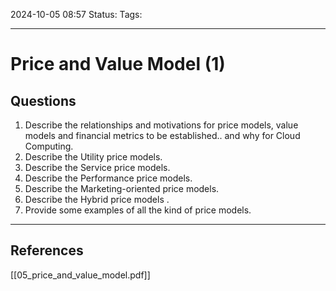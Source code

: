 2024-10-05 08:57
Status:
Tags:
___
# Price and Value Model (1)




## Questions

1. Describe the relationships and motivations for price models, value models and financial metrics to be established.. and why for Cloud Computing.
2. Describe the Utility price models. 
3. Describe the Service price models. 
4. Describe the Performance price models. 
5. Describe the Marketing-oriented price models. 
6. Describe the Hybrid price models .
7. Provide some examples of all the kind of price models.
___
## References
[[05_price_and_value_model.pdf]]
